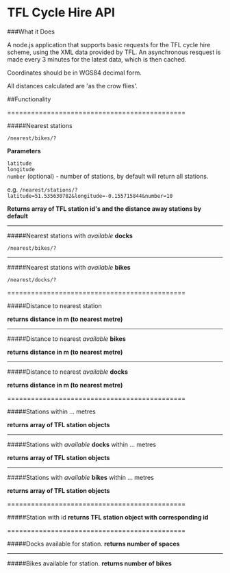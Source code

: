 TFL Cycle Hire API
========================================

###What it Does

A node.js application that supports basic requests for the TFL cycle hire scheme, using the XML data provided by TFL. An asynchronous resquest is made every 3 minutes for the latest data, which is then cached.

Coordinates should be in WGS84 decimal form.

All distances calculated are 'as the crow flies'.

##Functionality

=============================================

#####Nearest stations

`/nearest/bikes/?`

**Parameters**

`latitude`  
`longitude`   
`number` (optional) - number of stations, by default will return all stations.

e.g. `/nearest/stations/?latitude=51.535630782&longitude=-0.155715844&number=10`

**Returns array of TFL station id's and the distance away stations by default**

---------------------------------------------

#####Nearest stations with *available* **docks**

`/nearest/bikes/?`

---------------------------------------------

#####Nearest stations with *available* **bikes**

`/nearest/docks/?`

=============================================

#####Distance to nearest station

**returns distance in m (to nearest metre)**

---------------------------------------------

#####Distance to nearest *available*  **bikes**

**returns distance in m (to nearest metre)**

---------------------------------------------

#####Distance to nearest *available*  **docks**

**returns distance in m (to nearest metre)**

=============================================


#####Stations within ... metres
	
**returns array of TFL station objects**

---------------------------------------------

#####Stations with *available* **docks** within ... metres
	
**returns array of TFL station objects**

---------------------------------------------

#####Stations with *available* **bikes** within ... metres
	
**returns array of TFL station objects**

=============================================

#####Station with id
**returns TFL station object with corresponding id**

=============================================

#####Docks available for station.
**returns number of spaces**

---------------------------------------------

#####Bikes available for station.
**returns number of bikes**

